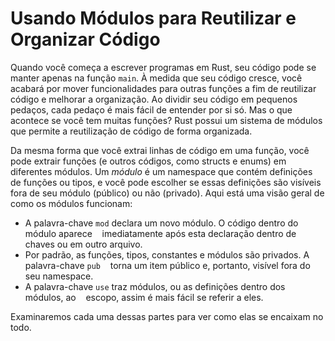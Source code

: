 # Usando Módulos para Reutilizar e Organizar Código

Quando você começa a escrever programas em Rust, seu código pode se manter apenas na
função `main`. À medida que seu código cresce, você acabará por mover funcionalidades para
outras funções a fim de reutilizar código e melhorar a organização. Ao dividir seu código em
pequenos pedaços, cada pedaço é mais fácil de entender por si só. Mas o que acontece
se você tem muitas funções? Rust possui um sistema de módulos que permite a reutilização
de código de forma organizada.

Da mesma forma que você extrai linhas de código em uma função, você pode extrair
funções (e outros códigos, como structs e enums) em diferentes módulos. Um
*módulo* é um namespace que contém definições de funções ou tipos, e
você pode escolher se essas definições são visíveis fora de seu módulo
(público) ou não (privado). Aqui está uma visão geral de como os módulos funcionam:

* A palavra-chave `mod` declara um novo módulo. O código dentro do módulo aparece
   imediatamente após esta declaração dentro de chaves ou em outro arquivo.
* Por padrão, as funções, tipos, constantes e módulos são privados. A palavra-chave `pub`
    torna um item público e, portanto, visível fora do seu namespace.
* A palavra-chave `use` traz módulos, ou as definições dentro dos módulos, ao
   escopo, assim é mais fácil se referir a eles.

Examinaremos cada uma dessas partes para ver como elas se encaixam no todo.
